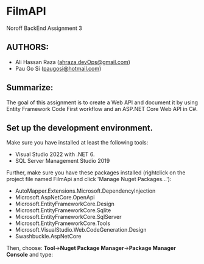 # FilmAPI
Noroff BackEnd Assignment 3

## AUTHORS:
* Ali Hassan Raza (ahraza.devOps@gmail.com)
* Pau Go Si (paugosi@hotmail.com)

## Summarize:
The goal of this assignment is to create a Web API and document it by using Entity Framework Code First workflow and an ASP.NET Core Web API in C#. 

## Set up the development environment.
Make sure you have installed at least the following tools:
* Visual Studio 2022 with .NET 6.
* SQL Server Management Studio 2019

Further, make sure you have these packages installed (rightclick on the project file named FilmApi and click 'Manage Nuget Packages...'):
* AutoMapper.Extensions.Microsoft.DependencyInjection
* Microsoft.AspNetCore.OpenApi
* Microsoft.EntityFrameworkCore.Design
* Microsoft.EntityFrameworkCore.Sqlite
* Microsoft.EntityFrameworkCore.SqlServer
* Microsoft.EntityFrameworkCore.Tools
* Microsoft.VisualStudio.Web.CodeGeneration.Design
* Swashbuckle.AspNetCore

Then, choose: **Tool**->**Nuget Package Manager**->**Package Manager Console** and type:
